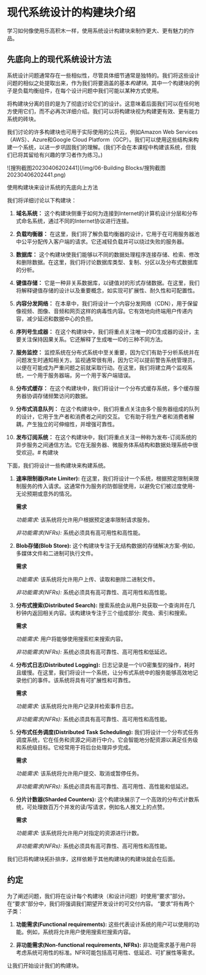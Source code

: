 # 现代系统设计的构建块介绍

学习如何像使用乐高积木一样，使用系统设计构建块来制作更大、更有魅力的作品。

## 先底向上的现代系统设计方法

系统设计问题通常存在一些相似性，尽管具体细节通常是独特的。我们将这些设计问题的相似之处提取出来，作为我们将要涵盖的基本*构建块*。其中一个构建块的例子是负载均衡组件，在每个设计问题中我们可能以某种方式使用。

将构建块分离的目的是为了彻底讨论它们的设计。这意味着后面我们可以在任何地方使用它们，而不必再次详细介绍。我们可以将构建块视为构建更有效、更有能力系统的砖块。

我们讨论的许多构建块也可用于实际使用的公共云，例如Amazon Web Services（AWS）、Azure和Google Cloud Platform（GCP）。我们可以使用这些结构来构建一个系统，以进一步巩固我们的理解。(我们不会在本课程中构建该系统，但我们已将其留给有兴趣的学习者作为练习。)

![搜狗截图20230406202441](/img/06-Building Blocks/搜狗截图20230406202441.png)

使用构建块来设计系统的先底向上方法

我们将详细讨论以下构建块：

1. **域名系统：** 这个构建块侧重于如何为连接到Internet的计算机设计分层和分布式命名系统，通过不同的Internet协议进行连接。

1. **负载均衡器：** 在这里，我们将了解负载均衡器的设计，它用于在可用服务器池中公平分配传入客户端的请求。它还减轻负载并可以绕过失败的服务器。

1. **数据库：** 这个构建块使我们能够以不同的数据处理程序连接存储、检索、修改和删除数据。在这里，我们将讨论数据库类型、复制、分区以及分布式数据库的分析。

1. **键值存储：** 它是一种非关系数据库，以键值对的形式存储数据。在这里，我们将解释键值存储的设计以及重要概念，如实现可扩展性、耐久性和可配置性。

1. **内容分发网络：** 在本章中，我们将设计一个内容分发网络（CDN），用于保留像视频、图像、音频和网页这样的病毒性内容。它有效地向终端用户传递内容，减少延迟和数据中心的负担。

1. **序列号生成器：** 在这个构建块中，我们将重点关注唯一的ID生成器的设计，主要关注保持因果关系。它还解释了生成唯一ID的三种不同方法。

1. **服务监控：** 监控系统在分布式系统中至关重要，因为它们有助于分析系统并在问题发生时通知相关方。监视通常很有用，因为它可以提前警告系统管理员，以便在可能成为严重问题之前就采取行动。在这里，我们将建立两个监视系统，一个用于服务器端，另一个用于客户端错误。

1. **分布式缓存：** 在这个构建块中，我们将设计一个分布式缓存系统，多个缓存服务器协调存储频繁访问的数据。

1. **分布式消息队列：** 在这个构建块中，我们将重点关注由多个服务器组成的队列的设计，它用于生产者和消费者之间的交互。 它有助于将生产者和消费者解耦，产生独立的可伸缩性，并增强可靠性。

1. **发布订阅系统：** 在这个构建块中，我们将重点关注一种称为发布-订阅系统的异步服务之间通信方法。它在无服务器、微服务体系结构和数据处理系统中很受欢迎。# 构建块

下面，我们将设计一些构建块来构建系统。

1. **速率限制器(Rate Limiter):** 在这里，我们将设计一个系统，根据预定限制来限制服务的传入请求。这通常作为服务的防御层使用，以避免它们被过度使用-无论预期或意外的情况。


    **需求**
    
    *功能需求:* 该系统将允许用户根据预定速率限制请求服务。
    
    *非功能需求(NFRs):* 系统必须具有高可用性和高性能。

2. **Blob存储(Blob Store):** 这个构建块专注于无结构数据的存储解决方案-例如，多媒体文件和二进制可执行文件。


    **需求**
    
    *功能需求:* 该系统将允许用户上传、读取和删除二进制文件。
    
    *非功能需求(NFRs):* 系统必须具有高可靠性、高可用性和高性能。

3. **分布式搜索(Distributed Search):** 搜索系统会从用户处获取一个查询并在几秒钟内返回相关内容。该构建块专注于三个组成部分: 爬虫、索引和搜索。


    **需求**
    
    *功能需求:* 用户将能够使用搜索栏来搜索内容。
    
    *非功能需求(NFRs):* 系统必须具有高可靠性、高可用性和低延迟。

4. **分布式日志(Distributed Logging):** 日志记录是一个I/O密集型的操作，耗时且缓慢。在这里，我们将设计一个系统，让分布式系统中的服务能够高效地记录他们的事件。该系统将具有可扩展性和可靠性。


    **需求**
    
    *功能需求:* 该系统将允许用户记录并检索事件日志。
    
    *非功能需求(NFRs):* 系统必须具有高可靠性、高可用性和高性能。

5. **分布式任务调度(Distributed Task Scheduling):** 我们将设计一个分布式任务调度系统，它在任务和资源之间进行中介。它会智能地分配资源以满足任务级和系统级目标。它经常用于将后台处理异步完成。


    **需求**
    
    *功能需求:* 该系统将允许用户提交、取消或暂停任务。
    
    *非功能需求(NFRs):* 系统必须具有高可靠性、高可用性、高性能和低延迟。

6. **分片计数器(Sharded Counters):** 这个构建块展示了一个高效的分布式计数系统，可处理数百万个并发的读/写请求，例如名人推文上的点赞。

    **需求**
    
    *功能需求:* 该系统将允许用户对指定的资源进行计数。
    
    *非功能需求(NFRs):* 系统必须具有高可靠性、高可用性和高性能。

我们已将构建块拓扑排序，这样依赖于其他构建块的构建块就会在后面。

## 约定

为了阐述问题，我们将在设计每个构建块（和设计问题）时使用“要求”部分。在“要求”部分中，我们将强调我们期望开发设计的可交付内容。 “要求”将有两个子类：

1. **功能需求(Functional requirements):** 这些代表设计系统的用户可以使用的功能。例如，系统将允许用户使用搜索栏搜索内容。

2. **非功能需求(Non-functional requirements, NFRs):** 非功能需求基于用户将考虑系统可用性的标准。NFR可能包括高可用性、低延迟、可扩展性等需求。

让我们开始设计我们的构建块。